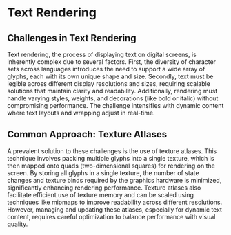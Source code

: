 # Text Rendering

## Challenges in Text Rendering

Text rendering, the process of displaying text on digital screens, is inherently complex due to several factors. First, the diversity of character sets across languages introduces the need to support a wide array of glyphs, each with its own unique shape and size. Secondly, text must be legible across different display resolutions and sizes, requiring scalable solutions that maintain clarity and readability. Additionally, rendering must handle varying styles, weights, and decorations (like bold or italic) without compromising performance. The challenge intensifies with dynamic content where text layouts and wrapping adjust in real-time.

## Common Approach: Texture Atlases

A prevalent solution to these challenges is the use of texture atlases. This technique involves packing multiple glyphs into a single texture, which is then mapped onto quads (two-dimensional squares) for rendering on the screen. By storing all glyphs in a single texture, the number of state changes and texture binds required by the graphics hardware is minimized, significantly enhancing rendering performance. Texture atlases also facilitate efficient use of texture memory and can be scaled using techniques like mipmaps to improve readability across different resolutions. However, managing and updating these atlases, especially for dynamic text content, requires careful optimization to balance performance with visual quality.
